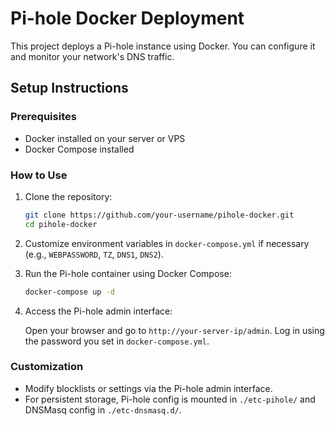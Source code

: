 # Pi-hole Docker Deployment

This project deploys a Pi-hole instance using Docker. You can configure it and monitor your network's DNS traffic.

## Setup Instructions

### Prerequisites

- Docker installed on your server or VPS
- Docker Compose installed

### How to Use

1. Clone the repository:

   ```bash
   git clone https://github.com/your-username/pihole-docker.git
   cd pihole-docker
   ```

2. Customize environment variables in `docker-compose.yml` if necessary (e.g., `WEBPASSWORD`, `TZ`, `DNS1`, `DNS2`).

3. Run the Pi-hole container using Docker Compose:

   ```bash
   docker-compose up -d
   ```

4. Access the Pi-hole admin interface:

   Open your browser and go to `http://your-server-ip/admin`. Log in using the password you set in `docker-compose.yml`.

### Customization

- Modify blocklists or settings via the Pi-hole admin interface.
- For persistent storage, Pi-hole config is mounted in `./etc-pihole/` and DNSMasq config in `./etc-dnsmasq.d/`.
